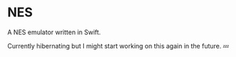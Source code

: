 # NES

A NES emulator written in Swift.

Currently hibernating but I might start working on this again in the future. :zzz:
